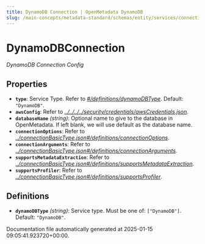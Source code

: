 ```yaml
---
title: DynamoDB Connection | OpenMetadata DynamoDB
slug: /main-concepts/metadata-standard/schemas/entity/services/connections/database/dynamodbconnection
---
```


# DynamoDBConnection

*DynamoDB Connection Config*

## Properties

- **`type`**: Service Type. Refer to *[#/definitions/dynamoDBType](#definitions/dynamoDBType)*. Default: `"DynamoDB"`.
- **`awsConfig`**: Refer to *[../../../../security/credentials/awsCredentials.json](#/../../../security/credentials/awsCredentials.json)*.
- **`databaseName`** *(string)*: Optional name to give to the database in OpenMetadata. If left blank, we will use default as the database name.
- **`connectionOptions`**: Refer to *[../connectionBasicType.json#/definitions/connectionOptions](#/connectionBasicType.json#/definitions/connectionOptions)*.
- **`connectionArguments`**: Refer to *[../connectionBasicType.json#/definitions/connectionArguments](#/connectionBasicType.json#/definitions/connectionArguments)*.
- **`supportsMetadataExtraction`**: Refer to *[../connectionBasicType.json#/definitions/supportsMetadataExtraction](#/connectionBasicType.json#/definitions/supportsMetadataExtraction)*.
- **`supportsProfiler`**: Refer to *[../connectionBasicType.json#/definitions/supportsProfiler](#/connectionBasicType.json#/definitions/supportsProfiler)*.
## Definitions

- **`dynamoDBType`** *(string)*: Service type. Must be one of: `["DynamoDB"]`. Default: `"DynamoDB"`.


Documentation file automatically generated at 2025-01-15 09:05:41.923720+00:00.
